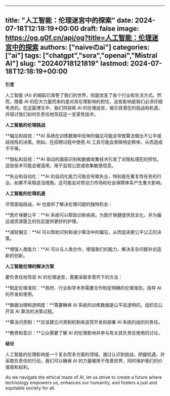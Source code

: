 
---
title: "人工智能：伦理迷宫中的探索"
date: 2024-07-18T12:18:19+00:00
draft: false
image: https://og.g0f.cn/api/og?title=人工智能：伦理迷宫中的探索
authors: ["naiveのai"]
categories: ["ai"]
tags: ["chatgpt","sora","openai","Mistral AI"]
slug: "20240718121819"
lastmod: 2024-07-18T12:18:19+00:00
---
**引言**

人工智能 (AI) 的崛起已席卷了我们的世界，彻底改变了各个行业和生活方式。然而，随着 AI 的巨大力量而来的是对其伦理影响的担忧，这些影响是我们必须仔细考虑的。在这篇博文中，我们将探索 AI 的伦理迷宫，揭示其潜在的挑战和机遇，并探讨我们如何负责任地驾驭这一变革性技术。

**人工智能的伦理挑战**

**偏见和歧视：**AI 系统在训练数据中反映的偏见可能会导致算法做出不公平或歧视性的决策。例如，在招聘过程中使用 AI 工具可能会青睐特定群体，从而造成不平等。

**隐私和监视：**AI 驱动的面部识别和数据收集技术引发了对隐私侵犯的担忧。这些技术可能会被滥用，用于监视公民或收集敏感信息。

**失业和自动化：**AI 的自动化能力可能会导致失业，特别是在重复性任务的行业。如果不采取适当措施，这可能会对劳动力市场和社会保障体系产生重大影响。

**人工智能的伦理机遇**

尽管面临挑战，AI 也提供了解决伦理问题的独特机会：

**医疗保健公平：**AI 系统可以帮助诊断疾病，为医疗保健提供民主化，并为偏远或资源匮乏的社区提供更好的护理。

**减轻偏见：**AI 可以帮助识别和减少算法中的偏见，从而促进更公平公正的决策。

**增强人类能力：**AI 可以与人类合作，增强我们的能力，解决复杂问题并创造新的创新。

**人工智能伦理的解决方案**

要负责任地驾驭 AI 的伦理迷宫，需要采取多管齐下的方法：

**制定伦理准则：**政府、行业和学术界需要合作制定明确的伦理准则，指导 AI 的开发和使用。

**数据治理和透明度：**需要确保 AI 系统的训练数据是公平且透明的。组织应公开其 AI 算法的决策过程。

**算法问责制：**应该建立问责制机制来追究开发和部署 AI 系统的组织的责任。

**教育和意识：**公众需要了解 AI 的伦理影响并参与有关其负责任使用的讨论。

**结论**

人工智能的伦理影响是一个复杂而多方面的领域。通过认识到挑战，把握机遇，并采取负责任的行动，我们可以确保 AI 的力量被用于改善世界，同时保护我们的价值观和权利。

As we navigate the ethical maze of AI, let us strive to create a future where technology empowers us, enhances our humanity, and fosters a just and equitable society for all.
